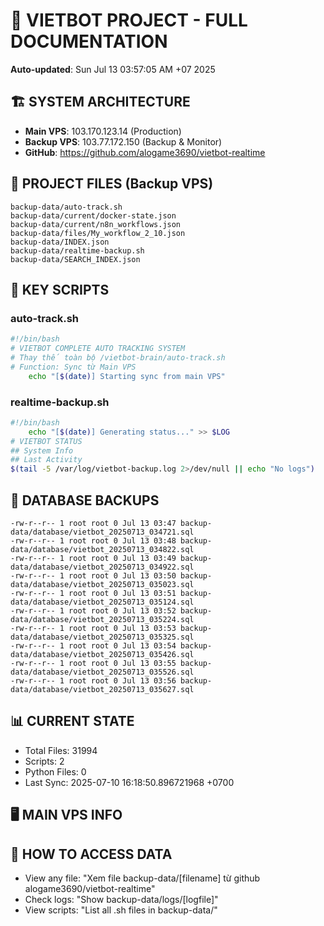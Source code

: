 # 🤖 VIETBOT PROJECT - FULL DOCUMENTATION
**Auto-updated**: Sun Jul 13 03:57:05 AM +07 2025

## 🏗️ SYSTEM ARCHITECTURE
- **Main VPS**: 103.170.123.14 (Production)
- **Backup VPS**: 103.77.172.150 (Backup & Monitor)
- **GitHub**: https://github.com/alogame3690/vietbot-realtime

## 📁 PROJECT FILES (Backup VPS)
```
backup-data/auto-track.sh
backup-data/current/docker-state.json
backup-data/current/n8n_workflows.json
backup-data/files/My_workflow_2_10.json
backup-data/INDEX.json
backup-data/realtime-backup.sh
backup-data/SEARCH_INDEX.json
```

## 🔧 KEY SCRIPTS
### auto-track.sh
```bash
#!/bin/bash
# VIETBOT COMPLETE AUTO TRACKING SYSTEM
# Thay thế toàn bộ /vietbot-brain/auto-track.sh
# Function: Sync từ Main VPS
    echo "[$(date)] Starting sync from main VPS"
```
### realtime-backup.sh
```bash
#!/bin/bash
    echo "[$(date)] Generating status..." >> $LOG
# VIETBOT STATUS
## System Info
## Last Activity
$(tail -5 /var/log/vietbot-backup.log 2>/dev/null || echo "No logs")
```

## 💾 DATABASE BACKUPS
```
-rw-r--r-- 1 root root 0 Jul 13 03:47 backup-data/database/vietbot_20250713_034721.sql
-rw-r--r-- 1 root root 0 Jul 13 03:48 backup-data/database/vietbot_20250713_034822.sql
-rw-r--r-- 1 root root 0 Jul 13 03:49 backup-data/database/vietbot_20250713_034922.sql
-rw-r--r-- 1 root root 0 Jul 13 03:50 backup-data/database/vietbot_20250713_035023.sql
-rw-r--r-- 1 root root 0 Jul 13 03:51 backup-data/database/vietbot_20250713_035124.sql
-rw-r--r-- 1 root root 0 Jul 13 03:52 backup-data/database/vietbot_20250713_035224.sql
-rw-r--r-- 1 root root 0 Jul 13 03:53 backup-data/database/vietbot_20250713_035325.sql
-rw-r--r-- 1 root root 0 Jul 13 03:54 backup-data/database/vietbot_20250713_035426.sql
-rw-r--r-- 1 root root 0 Jul 13 03:55 backup-data/database/vietbot_20250713_035526.sql
-rw-r--r-- 1 root root 0 Jul 13 03:56 backup-data/database/vietbot_20250713_035627.sql
```

## 📊 CURRENT STATE
- Total Files: 31994
- Scripts: 2
- Python Files: 0
- Last Sync: 2025-07-10 16:18:50.896721968 +0700

## 🖥️ MAIN VPS INFO


## 🚨 HOW TO ACCESS DATA
- View any file: "Xem file backup-data/[filename] từ github alogame3690/vietbot-realtime"
- Check logs: "Show backup-data/logs/[logfile]"
- View scripts: "List all .sh files in backup-data/"
